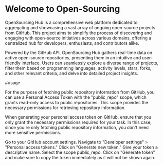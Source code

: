 
# Welcome to Open-Sourcing 

OpenSourcing Hub is a comprehensive web platform dedicated to aggregating and showcasing a vast array of ongoing open-source projects from GitHub. This project aims to simplify the process of discovering and engaging with open-source initiatives across various domains, offering a centralized hub for developers, enthusiasts, and contributors alike.

Powered by the GitHub API, OpenSourcing Hub gathers real-time data on active open-source repositories, presenting them in an intuitive and user-friendly interface. Users can seamlessly explore a diverse range of projects, filter them based on programming languages, activity levels, stars, forks, and other relevant criteria, and delve into detailed project insights.


#usage

For the purpose of fetching public repository information from GitHub, you can use a Personal Access Token with the "public_repo" scope, which grants read-only access to public repositories. This scope provides the necessary permissions for retrieving repository information.

When generating your personal access token on GitHub, ensure that you only grant the necessary permissions required for your task. In this case, since you're only fetching public repository information, you don't need more sensitive permissions.

Go to your GitHub account settings.
Navigate to "Developer settings" > "Personal access tokens."
Click on "Generate new token."
Give your token a descriptive name.
Select the scope public_repo.
Click on "Generate token" and make sure to copy the token immediately as it will not be shown again.

